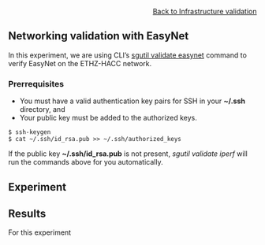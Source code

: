 <div id="readme" class="Box-body readme blob js-code-block-container">
<article class="markdown-body entry-content p-3 p-md-6" itemprop="text">
<p align="right">
<a href="https://github.com/fpgasystems/hacc/blob/main/docs/infrastructure-validation.md#infrastructure-validation">Back to Infrastructure validation</a>
</p>

# Networking validation with EasyNet
In this experiment, we are using CLI’s [sgutil validate easynet](../cli/docs/sgutil-validate-easynet.md) command to verify EasyNet on the ETHZ-HACC network.

### Prerrequisites
* You must have a valid authentication key pairs for SSH in your **~/.ssh** directory, and
* Your public key must be added to the authorized keys. 

```
$ ssh-keygen
$ cat ~/.ssh/id_rsa.pub >> ~/.ssh/authorized_keys
```

If the public key **~/.ssh/id_rsa.pub** is not present, *sgutil validate iperf* will run the commands above for you automatically.

## Experiment

## Results
For this experiment